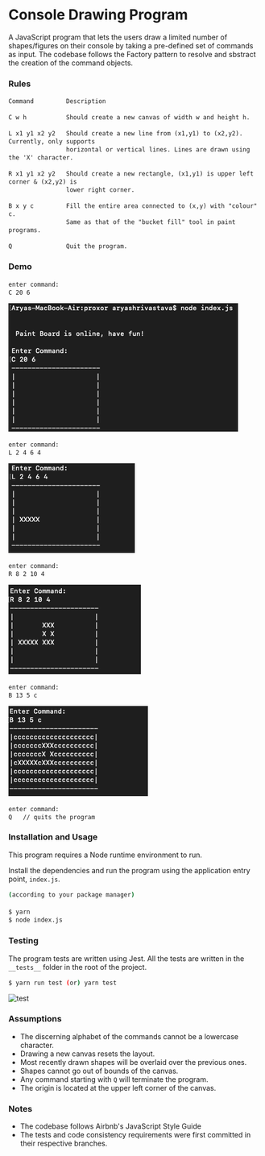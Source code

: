 # Console Drawing Program

A JavaScript program that lets the users draw a limited number of shapes/figures on their console by taking a pre-defined set of commands as input. The codebase follows the Factory pattern to resolve and sbstract the creation of the command objects.

### Rules

```
Command 		Description

C w h           Should create a new canvas of width w and height h.

L x1 y1 x2 y2   Should create a new line from (x1,y1) to (x2,y2). Currently, only supports 
                horizontal or vertical lines. Lines are drawn using the 'X' character.

R x1 y1 x2 y2   Should create a new rectangle, (x1,y1) is upper left corner & (x2,y2) is 
                lower right corner.

B x y c         Fill the entire area connected to (x,y) with "colour" c.
                Same as that of the "bucket fill" tool in paint programs.

Q               Quit the program.
``` 

### Demo

```
enter command:
C 20 6
```
![canvas](https://github.com/prof-lupin/console-draw/blob/master/screenshots/Screenshot%202021-03-15%20at%203.10.38%20AM.png)

```
enter command:
L 2 4 6 4
```
![line](https://github.com/prof-lupin/console-draw/blob/master/screenshots/Screenshot%202021-03-15%20at%203.10.58%20AM.png)

```
enter command:
R 8 2 10 4
```
![rect](https://github.com/prof-lupin/console-draw/blob/master/screenshots/Screenshot%202021-03-15%20at%203.11.14%20AM.png)

```
enter command:
B 13 5 c
```
![fill](https://github.com/prof-lupin/console-draw/blob/master/screenshots/Screenshot%202021-03-15%20at%203.11.24%20AM.png)

```
enter command:
Q   // quits the program 
```

### Installation and Usage

This program requires a Node runtime environment to run.

Install the dependencies and run the program using the application entry point, `index.js`.

```bash
(according to your package manager)

$ yarn
$ node index.js
```

### Testing

The program tests are written using Jest. All the tests are written in the `__tests__` folder in the root of the project.

```bash
$ yarn run test (or) yarn test
```
![test](image_url)

### Assumptions

- The discerning alphabet of the commands cannot be a lowercase character.
- Drawing a new canvas resets the layout.
- Most recently drawn shapes will be overlaid over the previous ones.
- Shapes cannot go out of bounds of the canvas.
- Any command starting with `Q` will terminate the program.
- The origin is located at the upper left corner of the canvas.

### Notes

- The codebase follows Airbnb's JavaScript Style Guide
- The tests and code consistency requirements were first committed in their respective branches.

